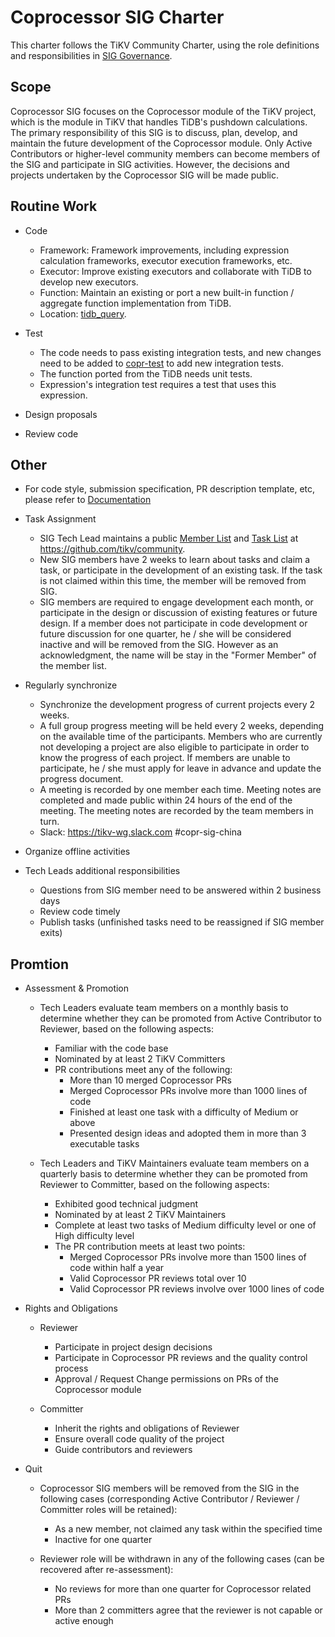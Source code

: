 # Coprocessor SIG Charter

This charter follows the TiKV Community Charter, using the role definitions and responsibilities in [SIG Governance](/GOVERNANCE.md).

## Scope

Coprocessor SIG focuses on the Coprocessor module of the TiKV project, which is the module in TiKV that handles TiDB's pushdown calculations. The primary responsibility of this SIG is to discuss, plan, develop, and maintain the future development of the Coprocessor module. Only Active Contributors or higher-level community members can become members of the SIG and participate in SIG activities. However, the decisions and projects undertaken by the Coprocessor SIG will be made public.

## Routine Work

- Code
  - Framework: Framework improvements, including expression calculation frameworks, executor execution frameworks, etc.
  - Executor: Improve existing executors and collaborate with TiDB to develop new executors.
  - Function: Maintain an existing or port a new built-in function / aggregate function implementation from TiDB.
  - Location: [tidb_query](https://github.com/tikv/tikv/tree/master/components/tidb_query).

- Test
  - The code needs to pass existing integration tests, and new changes need to be added to [copr-test](https://github.com/tikv/copr-test) to add new integration tests.
  - The function ported from the TiDB needs unit tests.
  - Expression's integration test requires a test that uses this expression.

- Design proposals
- Review code

## Other

- For code style, submission specification, PR description template, etc, please refer to [Documentation](https://github.com/tikv/tikv/blob/master/CONTRIBUTING.md)

- Task Assignment
  - SIG Tech Lead maintains a public [Member List](https://pingcap.com/developer/sig/coprocessor) and [Task List](./workflow-zh_CN.md) at https://github.com/tikv/community.
  - New SIG members have 2 weeks to learn about tasks and claim a task, or participate in the development of an existing task. If the task is not claimed within this time, the member will be removed from SIG.
  - SIG members are required to engage development each month, or participate in the design or discussion of existing features or future design. If a member does not participate in code development or future discussion for one quarter, he / she will be considered inactive and will be removed from the SIG. However as an acknowledgment, the name will be stay in the "Former Member" of the member list.

- Regularly synchronize
  - Synchronize the development progress of current projects every 2 weeks.
  - A full group progress meeting will be held every 2 weeks, depending on the available time of the participants. Members who are currently not developing a project are also eligible to participate in order to know the progress of each project. If members are unable to participate, he / she must apply for leave in advance and update the progress document.
  - A meeting is recorded by one member each time. Meeting notes are completed and made public within 24 hours of the end of the meeting. The meeting notes are recorded by the team members in turn.
  - Slack: https://tikv-wg.slack.com #copr-sig-china

- Organize offline activities

- Tech Leads additional responsibilities
  - Questions from SIG member need to be answered within 2 business days
  - Review code timely
  - Publish tasks (unfinished tasks need to be reassigned if SIG member exits)

## Promtion

- Assessment & Promotion
  - Tech Leaders evaluate team members on a monthly basis to determine whether they can be promoted from Active Contributor to Reviewer, based on the following aspects:
    - Familiar with the code base
    - Nominated by at least 2 TiKV Committers
    - PR contributions meet any of the following:
      - More than 10 merged Coprocessor PRs
      - Merged Coprocessor PRs involve more than 1000 lines of code
      - Finished at least one task with a difficulty of Medium or above
      - Presented design ideas and adopted them in more than 3 executable tasks

  - Tech Leaders and TiKV Maintainers evaluate team members on a quarterly basis to determine whether they can be promoted from Reviewer to Committer, based on the following aspects:
    - Exhibited good technical judgment
    - Nominated by at least 2 TiKV Maintainers
    - Complete at least two tasks of Medium difficulty level or one of High difficulty level
    - The PR contribution meets at least two points:
      - Merged Coprocessor PRs involve more than 1500 lines of code within half a year
      - Valid Coprocessor PR reviews total over 10
      - Valid Coprocessor PR reviews involve over 1000 lines of code

- Rights and Obligations
  - Reviewer
    - Participate in project design decisions
    - Participate in Coprocessor PR reviews and the quality control process
    - Approval / Request Change permissions on PRs of the Coprocessor module

  - Committer
    - Inherit the rights and obligations of Reviewer
    - Ensure overall code quality of the project
    - Guide contributors and reviewers

- Quit
  - Coprocessor SIG members will be removed from the SIG in the following cases (corresponding Active Contributor / Reviewer / Committer roles will be retained):
    - As a new member, not claimed any task within the specified time
    - Inactive for one quarter

  - Reviewer role will be withdrawn in any of the following cases (can be recovered after re-assessment):
    - No reviews for more than one quarter for Coprocessor related PRs
    - More than 2 committers agree that the reviewer is not capable or active enough
